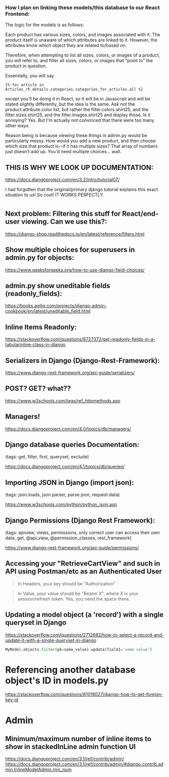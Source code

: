 ### How I plan on linking these models/this database to our React Frontend:

The logic for the models is as follows:

Each product has various sizes, colors, and images associated with it. The product itself is unaware of which attributes are linked to it. However, the attributes know which object they are related to/based on.

Therefore, when attempting to list all sizes, colors, or images of a product, you will refer to, and filter all sizes, colors, or images that "point to" the product in question.

Essentially, you will say

```
{% for article in Articles_rh_details.categories.categories_for_articles.all %}
```

except you'll be doing it in React, so it will be in Javascript and will be stated slightly differently, but the idea is the same. Ask not the product.attribute.color list, but rather the filter.colors.shirt25, and the filter.sizes.shirt25, and the filter.images.shirt25 and display those. Is it annoying? Yes. But I'm actually not convinced that there were too many other ways. 

Reason being is because viewing these things in admin.py would be particularly messy. How would you add a new product, and then choose which size that product is--if it has multiple sizes? That array of numbers just doesn't add up. You'd need multiple choices... wait.


## THIS IS WHY WE LOOK UP DOCUMENTATION:

https://docs.djangoproject.com/en/3.2/intro/tutorial07/

I had forgotten that the original/primary django tutorial explains this exact situation to us! So cool! IT WORKS PERFECTLY.

#

#

#



## Next problem: Filtering this stuff for React/end-user viewing. Can we use this?:

https://django-shop.readthedocs.io/en/latest/reference/filters.html

## Show multiple choices for superusers in admin.py for objects:

https://www.geeksforgeeks.org/how-to-use-django-field-choices/


## admin.py show uneditable fields (readonly_fields):

https://books.agiliq.com/projects/django-admin-cookbook/en/latest/uneditable_field.html

## Inline Items Readonly:

https://stackoverflow.com/questions/6727372/get-readonly-fields-in-a-tabularinline-class-in-django

## Serializers in Django (Django-Rest-Framework):

https://www.django-rest-framework.org/api-guide/serializers/

## POST? GET? what??

https://www.w3schools.com/tags/ref_httpmethods.asp

## Managers!

https://docs.djangoproject.com/en/4.0/topics/db/managers/

## Django database queries Documentation:

(tags: get, filter, first, queryset, exclude)

https://docs.djangoproject.com/en/4.1/topics/db/queries/

## Importing JSON in Django (import json):

(tags: json.loads, json parser, parse json, request.data)

https://www.w3schools.com/python/python_json.asp

## Django Permissions (Django Rest Framework):

(tags: apiview, views, permissions, only correct user can access their own data, get, @api_view, @permission_classes, rest_framework)

https://www.django-rest-framework.org/api-guide/permissions/

## Accessing your "RetrieveCartView" and such in API using Postman/etc as an Authenticated User

> In Headers, your key should be "Authorization"

> In Value, your value should be "Bearer X", where X is your session/refresh token. Yes, you need the space there.

## Updating a model object (a 'record') with a single queryset in Django

https://stackoverflow.com/questions/2712682/how-to-select-a-record-and-update-it-with-a-single-queryset-in-django

```py
MyModel.objects.filter(pk=some_value).update(field1='some value')
```

# Referencing another database object's ID in models.py

https://stackoverflow.com/questions/61018027/django-how-to-get-foreign-key-id

# Admin

## Minimum/maximum number of inline items to show in stackedInLine admin function UI

https://docs.djangoproject.com/en/3.1/ref/contrib/admin/
https://docs.djangoproject.com/en/3.1/ref/contrib/admin/#django.contrib.admin.InlineModelAdmin.min_num
